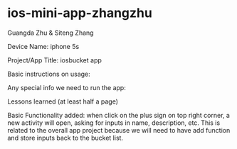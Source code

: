 # ios-mini-app-zhangzhu

Guangda Zhu & Siteng Zhang

Device Name: iphone 5s

Project/App Title: iosbucket app

Basic instructions on usage:

Any special info we need to run the app:

Lessons learned (at least half a page)


Basic Functionality added: when click on the plus sign on top right corner, a new activity will open, asking for inputs in name, description, etc. This is related to the overall app project because we will need to have add function and store inputs back to the bucket list. 
